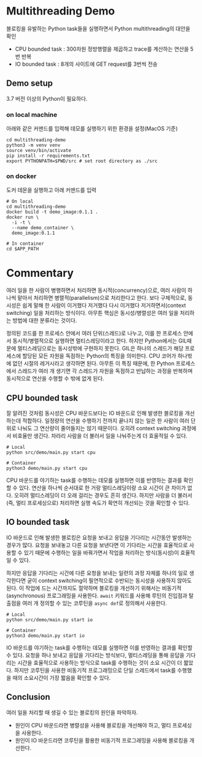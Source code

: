 # Multithreading Demo

블로킹을 유발하는 Python task들을 실행하면서 Python multithreading의 대안을 확인

* CPU bounded task : 300차원 정방행렬을 제곱하고 trace를 계산하는 연산을 5번 반복
* IO bounded task : 8개의 사이트에 GET request를 3번씩 전송

## Demo setup

3.7 버전 이상의 Python이 필요하다. 

### on local machine

아래와 같은 커맨드를 입력해 데모를 실행하기 위한 환경을 설정(MacOS 기준)

```shell
cd multithreading-demo
python3 -m venv venv
source venv/bin/activate
pip install -r requirements.txt
export PYTHONPATH=$PWD/src # set root directory as ./src
```

### on docker

도커 데몬을 실행하고 아래 커맨드를 입력

```shell
# On local
cd multithreading-demo
docker build -t demo_image:0.1.1 .
docker run \
  -i -t \
  --name demo_container \
  demo_image:0.1.1

# In container
cd $APP_PATH
```

# Commentary

여러 일을 한 사람이 병행하면서 처리하면 동시적(concurrency)으로, 여러 사람이 하나씩 맡아서 처리하면 병렬적(parallelism)으로 처리한다고 한다. 보다 구체적으로, 동시성은 쉽게 말해 한 사람이 이거했다 저거했다 다시 이거했다 저거하면서(context switching) 일을 처리하는 방식이다. 아무튼 핵심은 동시성/병렬성은 여러 일을 처리하는 방법에 대한 분류라는 것이다.

정의된 코드를 한 프로세스 안에서 여러 단위(스레드)로 나누고, 이를 한 프로세스 안에서 동시적/병렬적으로 실행하면 멀티스레딩이라고 한다. 하지만 Python에서는 GIL때문에 멀티스레딩으로는 동시성밖에 구현하지 못한다. GIL은 하나의 스레드가 해당 프로세스에 할당된 모든 자원을 독점하는 Python의 특징을 의미한다. CPU 코어가 하나밖에 없던 시절의 레거시라고 생각하면 된다. 아무튼 이 특징 때문에, 한 Python 프로세스에서 스레드가 여러 개 생기면 각 스레드가 자원을 독점하고 반납하는 과정을 반복하며 동시적으로 연산을 수행할 수 밖에 없게 된다.

## CPU bounded task

잘 알려진 것처럼 동시성은 CPU 바운드보다는 IO 바운드로 인해 발생한 블로킹을 개선하는데 적합하다. 일정량의 연산을 수행하기 전까지 끝나지 않는 일은 한 사람이 여러 단위로 나눠도 그 연산량이 줄어들지는 않기 때문이다. 오히려 context switching 과정에서 비효율만 생긴다. 차라리 사람을 더 불러서 일을 나눠주는게 더 효울적일 수 있다.


```shell
# Local
python src/demo/main.py start cpu

# Container
python3 demo/main.py start cpu
```

CPU 바운드를 야기하는 task를 수행하는 데모를 실행하면 이를 반영하는 결과를 확인할 수 있다. 연산을 하나씩 순서대로 한 거랑 멀티스레딩이랑 소요 시간이 큰 차이가 없다. 오히려 멀티스레딩이 더 오래 걸리는 경우도 흔히 생긴다. 하지만 사람을 더 불러서(즉, 멀티 프로세싱으로) 처리하면 실행 속도가 확연히 개선되는 것을 확인할 수 있다.

## IO bounded task

IO 바운드로 인해 발생한 블로킹은 요청을 보내고 응답을 기다리는 시간동안 발생하는 경우가 많다. 요청을 보내놓고 다른 요청을 보낸다면 이 기다리는 시간을 효율적으로 사용할 수 있기 때문에 수행하는 일을 바꿔가면서 작업을 처리하는 방식(동시성)이 효율적일 수 있다. 

하지만 응답을 기다리는 시간에 다른 요청을 보내는 일련의 과정 자체를 하나의 일로 생각한다면 굳이 context switching이 필연적으로 수반되는 동시성을 사용하지 않아도 된다. 이 작업에 드는 시간까지도 절약하며 블로킹을 개선하기 위해서는 비동기적(asynchronous) 프로그래밍을 사용한다. `await` 키워드를 사용해 루틴의 진입점과 탈출점을 여러 개 정의할 수 있는 코루틴을 `async def`로 정의해서 사용한다.

```shell
# Local
python src/demo/main.py start io

# Container
python3 demo/main.py start io
```

IO 바운드를 야기하는 task를 수행하는 데모를 실행하면 이를 반영하는 결과를 확인할 수 있다. 요청을 하나 보내고 응답을 기다리는 방식보다, 멀티스레딩을 통해 응답을 기다리는 시간을 효율적으로 사용하는 방식으로 task를 수행하는 것이 소요 시간이 더 짧았다. 하지만 코루틴을 사용한 비동기적 프로그래밍으로 단일 스레드에서 task를 수행했을 때의 소요시간이 가장 짧음을 확인할 수 있다.

## Conclusion

여러 일을 처리할 때 생길 수 있는 블로킹의 원인을 파악하자.
  * 원인이 CPU 바운드라면 병렬성을 사용해 블로킹을 개선해야 하고, 멀티 프로세싱을 사용한다.
  * 원인이 IO 바운드라면 코루틴을 활용한 비동기적 프로그래밍을 사용해 블로킹을 개선한다.
